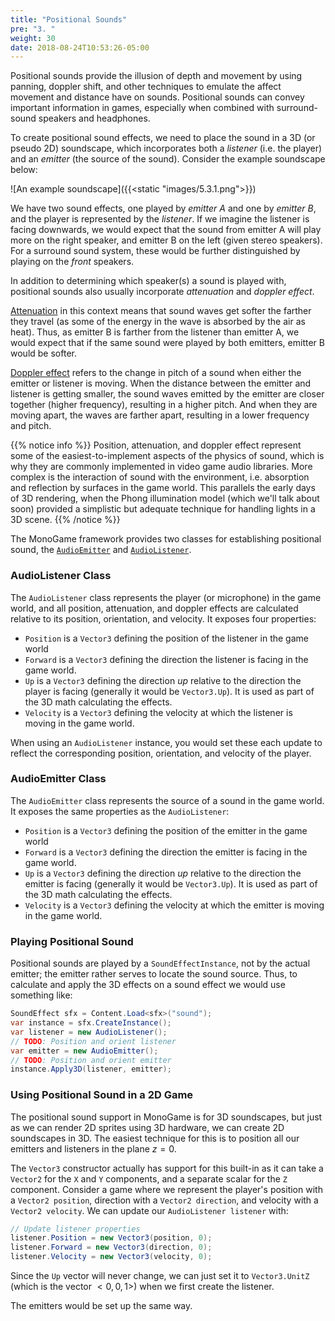 ```yaml
---
title: "Positional Sounds"
pre: "3. "
weight: 30
date: 2018-08-24T10:53:26-05:00
---
```


Positional sounds provide the illusion of depth and movement by using panning, doppler shift, and other techniques to emulate the affect movement and distance have on sounds.  Positional sounds can convey important information in games, especially when combined with surround-sound speakers and headphones.

To create positional sound effects, we need to place the sound in a 3D (or pseudo 2D) soundscape, which incorporates both a _listener_ (i.e. the player) and an _emitter_ (the source of the sound).  Consider the example soundscape below:

![An example soundscape]({{<static "images/5.3.1.png">}})

We have two sound effects, one played by _emitter A_ and one by _emitter B_, and the player is represented by the _listener_.  If we imagine the listener is facing downwards, we would expect that the sound from emitter A will play more on the right speaker, and emitter B on the left (given stereo speakers).  For a surround sound system, these would be further distinguished by playing on the _front_ speakers.

In addition to determining which speaker(s) a sound is played with, positional sounds also usually incorporate _attenuation_ and _doppler effect_.

[Attenuation](https://en.wikipedia.org/wiki/Acoustic_attenuation) in this context means that sound waves get softer the farther they travel (as some of the energy in the wave is absorbed by the air as heat).  Thus, as emitter B is farther from the listener than emitter A, we would expect that if the same sound were played by both emitters, emitter B would be softer.

[Doppler effect](https://en.wikipedia.org/wiki/Doppler_effect) refers to the change in pitch of a sound when either the emitter or listener is moving.  When the distance between the emitter and listener  is getting smaller, the sound waves emitted by the emitter are closer together (higher frequency), resulting in a higher pitch.  And when they are moving apart, the waves are farther apart, resulting in a lower frequency and pitch.

{{% notice info %}}
Position, attenuation, and doppler effect represent some of the easiest-to-implement aspects of the physics of sound, which is why they are commonly implemented in video game audio libraries.  More complex is the interaction of sound with the environment, i.e. absorption and reflection by surfaces in the game world. This parallels the early days of 3D rendering, when the Phong illumination model (which we'll talk about soon) provided a simplistic but adequate technique for handling lights in a 3D scene.
{{% /notice %}}

The MonoGame framework provides two classes for establishing positional sound, the [`AudioEmitter`](https://docs.monogame.net/api/Microsoft.Xna.Framework.Audio.AudioEmitter.html) and [`AudioListener`](https://docs.monogame.net/api/Microsoft.Xna.Framework.Audio.AudioListener.html).  

### AudioListener Class
The `AudioListener` class represents the player (or microphone) in the game world, and all position, attenuation, and doppler effects are calculated relative to its position, orientation, and velocity.  It exposes four properties:

* `Position` is a `Vector3` defining the position of the listener in the game world
* `Forward` is a `Vector3` defining the direction the listener is facing in the game world.
* `Up` is a `Vector3` defining the direction _up_ relative to the direction the player is facing (generally it would be `Vector3.Up`).  It is used as part of the 3D math calculating the effects.
* `Velocity` is a `Vector3` defining the velocity at which the listener is moving in the game world.

When using an `AudioListener` instance, you would set these each update to reflect the corresponding position, orientation, and velocity of the player.

### AudioEmitter Class
The `AudioEmitter` class represents the source of a sound in the game world.  It exposes the same properties as the `AudioListener`:

* `Position` is a `Vector3` defining the position of the emitter in the game world
* `Forward` is a `Vector3` defining the direction the emitter is facing in the game world.
* `Up` is a `Vector3` defining the direction _up_ relative to the direction the emitter is facing (generally it would be `Vector3.Up`).  It is used as part of the 3D math calculating the effects.
* `Velocity` is a `Vector3` defining the velocity at which the emitter is moving in the game world.

### Playing Positional Sound
Positional sounds are played by a `SoundEffectInstance`, not by the actual emitter; the emitter rather serves to locate the sound source.  Thus, to calculate and apply the 3D effects on a sound effect we would use something like:

```csharp
SoundEffect sfx = Content.Load<sfx>("sound");
var instance = sfx.CreateInstance();
var listener = new AudioListener();
// TODO: Position and orient listener 
var emitter = new AudioEmitter();
// TODO: Position and orient emitter
instance.Apply3D(listener, emitter);
```

### Using Positional Sound in a 2D Game
The positional sound support in MonoGame is for 3D soundscapes, but just as we can render 2D sprites using 3D hardware, we can create 2D soundscapes in 3D.  The easiest technique for this is to position all our emitters and listeners in the plane $z=0$.  

The `Vector3` constructor actually has support for this built-in as it can take a `Vector2` for the `X` and `Y` components, and a separate scalar for the `Z` component.  Consider a game where we represent the player's position with a `Vector2 position`, direction with a `Vector2 direction`, and velocity with a `Vector2 velocity`.  We can update our `AudioListener listener` with:

```csharp
// Update listener properties
listener.Position = new Vector3(position, 0);
listener.Forward = new Vector3(direction, 0);
listener.Velocity = new Vector3(velocity, 0);
```

Since the `Up` vector will never change, we can just set it to `Vector3.UnitZ` (which is the vector $<0,0,1>$) when we first create the listener.  

The emitters would be set up the same way.
